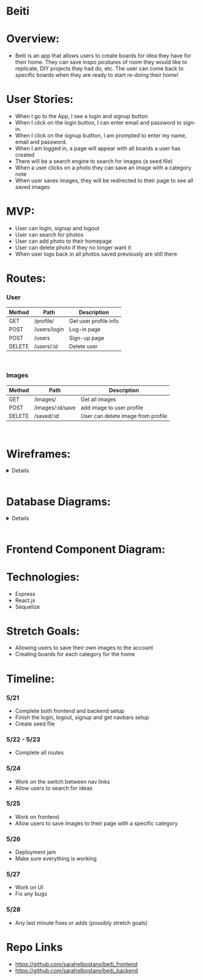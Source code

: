 # Beiti

# Overview:

* Beiti is an app that allows users to create boards for idea they have for their home. They can save inspo picstures of room they would like to replicate, DIY projects they had do, etc. The user can come back to specific boards when they are ready to start re-doing their home!

# User Stories:
* When I go to the App, I see a login and signup button
* When I click on the login button, I can enter email and password to sign-in.
* When I click on the signup buttton, I am prompted to enter my name, email and password.
* When I am logged in, a page will appear with all boards a user has created
* There will be a search engine to search for images (a seed file)
* When a user clicks on a photo they can save an image with a category note
* When user saves images, they will be redirected to their page to see all saved images


# MVP:
* User can login, signup and logout
* User can search for photos
* User can add photo to their homepage
* User can delete photo if they no longer want it
* When user logs back in all photos saved previously are still there

# Routes:
### User
| Method | Path                   | Description                  |
|--------|------------------------|-----------------------------|
| GET    | /profile/       | Get user profile info       |
| POST   | /users/login          | Log-in page                      |
| POST   | /users                 | Sign-up page                 |
| DELETE    | /users/:id             |  Delete user       |
<br>

### Images
| Method | Path                   | Description                  |
|--------|------------------------|-----------------------------|
| GET    | /images/       | Get all images     |
| POST   | /images/:id/save         | add image to user profile   |
| DELETE | /saved/:id    | User can delete image from profile    |



</br>

# Wireframes:

<details>

![1](./screenshots/wireframes.png)
</details></br>

# Database Diagrams:

<details>

![1](./screenshots/erd.png)
</details></br>



# Frontend Component Diagram:

# Technologies:
* Express
* React.js
* Sequelize


# Stretch Goals:
* Allowing users to save their own images to the account
* Creating boards for each category for the home



# Timeline:
### 5/21
* Complete both frontend and backend setup
* Finish the login, logout, signup and get navbars setup
* Create seed file

### 5/22 - 5/23
* Complete all routes

### 5/24
* Work on the switch between nav links
* Allow users to search for ideas


### 5/25
* Work on frontend
* Allow users to save images to  their page with a specific category

### 5/26
* Deployment jam
* Make sure everything is working

### 5/27
* Work on UI
* Fix any bugs

### 5/28
* Any last minute fixes or adds (possibly stretch goals)



# Repo Links
* https://github.com/sarahelbostany/beiti_frontend
* https://github.com/sarahelbostany/beiti_backend

